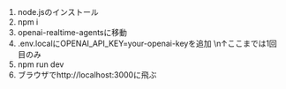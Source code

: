 1. node.jsのインストール
2. npm i
3. openai-realtime-agentsに移動
4. .env.localにOPENAI_API_KEY=your-openai-keyを追加
   \n↑ここまでは1回目のみ
6. npm run dev
7. ブラウザでhttp://localhost:3000に飛ぶ
